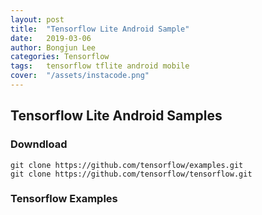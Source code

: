 ```yaml
---
layout: post
title:  "Tensorflow Lite Android Sample"
date:   2019-03-06
author: Bongjun Lee
categories: Tensorflow
tags:	tensorflow tflite android mobile
cover:  "/assets/instacode.png"
---
```


## Tensorflow Lite Android Samples

### Downdload
<pre><code class="hljs Github">git clone https://github.com/tensorflow/examples.git
git clone https://github.com/tensorflow/tensorflow.git</code></pre>

### Tensorflow Examples
